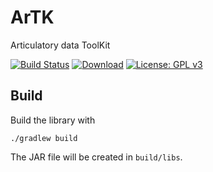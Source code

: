 # ArTK

Articulatory data ToolKit

[![Build Status](https://travis-ci.org/m2ci-msp/artk.svg?branch=master)](https://travis-ci.org/m2ci-msp/artk)
[![Download](https://api.bintray.com/packages/m2ci-msp/maven/artk/images/download.svg)](https://bintray.com/m2ci-msp/maven/artk/_latestVersion)
[![License: GPL v3](https://img.shields.io/badge/License-GPL%20v3-blue.svg)](https://www.gnu.org/licenses/gpl-3.0)

## Build

Build the library with

```
./gradlew build
```

The JAR file will be created in `build/libs`.
